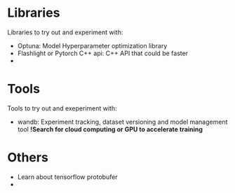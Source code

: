 # Libraries 
Libraries to try out and experiment with:  
 - Optuna: Model Hyperparameter optimization library
 - Flashlight or Pytorch C++ api: C++ API that could be faster  
 - 
# Tools
Tools to try out and exeperiment with: 
 - wandb: Experiment tracking, dataset versioning and model management tool
**!Search for cloud computing or GPU to accelerate training**

# Others
 - Learn about tensorflow protobufer
 - 

